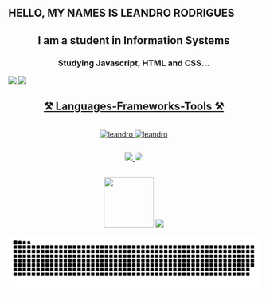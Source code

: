 ## HELLO, MY NAMES IS LEANDRO RODRIGUES

<h2 align="center">
I am a student in Information Systems
</h2>

<h3 align="center">
Studying Javascript, HTML and CSS...
</h3>

<div>
  <a href="https://github.com/leandrim1">
  <img height="180em" src="https://github-readme-stats.vercel.app/api?username=leandrim1&show_icons=true&theme=radical&include_all_commits-true&count_private=true"/>
  <img height="180em" src="https://github-readme-stats.vercel.app/api/top-langs/?username=leandrim1&layout=compact&langs_count=16&theme=radical"/>
</div>

<h2 align="center">⚒️ Languages-Frameworks-Tools ⚒️</h2>
<br/>
<div style="display: inline_block" align="center">
    <img alt="leandro" src="https://skillicons.dev/icons?i=react,bootstrap,mui,html,css,vscode,github,figma,tailwind,git,r" />
    <img alt="leandro" src="https://skillicons.dev/icons?i=nodejs,python,javascript,typescript,express,firebase,mongodb,c,java,nextjs,mysql,flask" /><br>
</div>
    
##

<div align="center"> 
<a href="https://instagram.com/leandrim9__" target="_blank"><img src="https://img.shields.io/badge/-Instagram-%23E4405F?style=for-the-badge&logo=instagram&logoColor=white"</a>
<a href="https://www.linkedin.com/in/leandro-rodrigues-32770926a" target="_blank"><img src="https://img.shields.io/badge/-LinkedIn-%230077B5?style=for-the-badge&logo=linkedin&logoColor=white" style="border-radius: 30px" target="_blank"></a> 
 </div>

##

<p align="center">
  <img src="https://raw.githubusercontent.com/Ayushparikh-code/Ayushparikh-code/main/me.gif" width=100 height=100>
  <img src="https://raw.githubusercontent.com/Ayushparikh-code/Ayushparikh-code/main/new.gif" height=100/>
</p>

<picture align="center">
  <source media="(prefers-color-scheme: dark)" srcset="https://raw.githubusercontent.com/leandrim1/leandrim1/output/github-contribution-grid-snake-dark.svg">
  <source media="(prefers-color-scheme: radical)" srcset="https://raw.githubusercontent.com/leandrim1/leandrim1/output/github-contribution-grid-snake-dark.svg">
  <img align="center" alt="github contribution grid snake animation" src="https://raw.githubusercontent.com/mari4souza/mari4souza/output/github-contribution-grid-snake.svg">
</picture>

